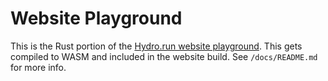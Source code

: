 # Website Playground

This is the Rust portion of the [Hydro.run website playground](https://hydro.run/playground). This
gets compiled to WASM and included in the website build. See `/docs/README.md` for more info.
